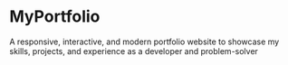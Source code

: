 # MyPortfolio
 A responsive, interactive, and modern portfolio website to showcase my skills, projects, and experience as a developer and problem-solver
